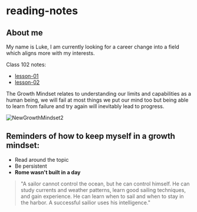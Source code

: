 # reading-notes

## About me

My name is Luke, I am currently looking for a career change into a field which aligns more with my interests.

Class 102 notes:
- [lesson-01](lesson-01.md)
- [lesson-02](lesson-02.md)

The Growth Mindset relates to understanding our limits and capabilities as a human being, we will fail at most things we put our mind too but being able to learn from failure and try again will inevitably lead to progress.

![NewGrowthMindset2](https://github.com/BigLu5/reading-notes/assets/144449532/f5508cc7-404d-47c7-ac62-de17ef33e4d8)

## Reminders of how to keep myself in a growth mindset:
- Read around the topic
- Be persistent
- **Rome wasn't built in a day**

> "A sailor cannot control the ocean, but he can control himself. He can study currents and weather patterns, learn good sailing techniques, and gain experience. He can learn when to sail and when to stay in the harbor. A successful sailior uses his intelligence."
